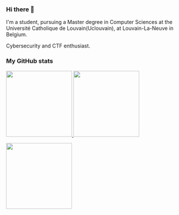 ### Hi there 👋

I'm a student, pursuing a Master degree in Computer Sciences at the Université Catholique de Louvain(Uclouvain), at Louvain-La-Neuve in Belgium. 

Cybersecurity and CTF enthusiast.

### My GitHub stats
<p align="left">
<a href="https://github.com/jdesalle">
  <img height="180em" src="https://github-readme-stats.vercel.app/api?username=jdesalle&show_icons=true&theme=dark"/>
  <img height="180em" src="https://github-readme-stats.vercel.app/api/top-langs/?username=jdesalle&layout=compact&langs_count=8&theme=dark"/>
</a>
</p>
<p align="left">
<a href="https://github.com/jdesalle">
  <img height="180em" src="https://github-readme-streak-stats.herokuapp.com/?user=jdesalle&theme=dark"/>
</a>
</p>

<!--
**jdesalle/jdesalle** is a ✨ _special_ ✨ repository because its `README.md` (this file) appears on your GitHub profile.

Here are some ideas to get you started:

- 🔭 I’m currently working on ...
- 🌱 I’m currently learning ...
- 👯 I’m looking to collaborate on ...
- 🤔 I’m looking for help with ...
- 💬 Ask me about ...
- 📫 How to reach me: ...
- 😄 Pronouns: ...
- ⚡ Fun fact: ...
-->

